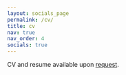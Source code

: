 ```yaml
---
layout: socials_page
permalink: /cv/
title: cv
nav: true
nav_order: 4
socials: true
---
```


CV and resume available upon [request](mailto:erika.hunhoff@colorado.edu).
